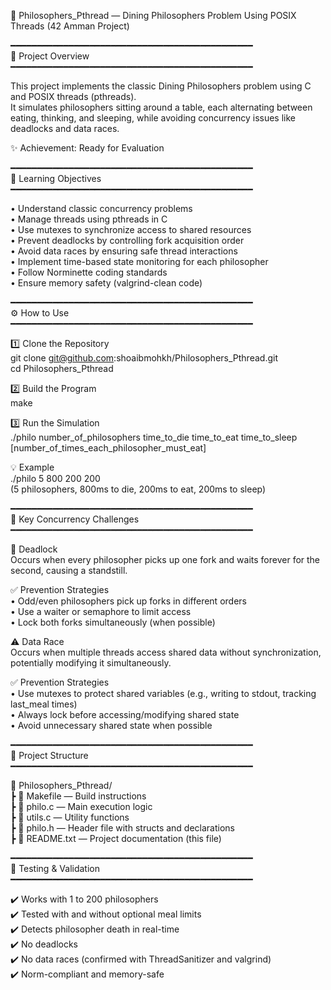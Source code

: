 🍝 Philosophers_Pthread — Dining Philosophers Problem Using POSIX Threads (42 Amman Project)

━━━━━━━━━━━━━━━━━━━━━━━━━━━━━━━━━━━━━━━━━━━━━━  
🧠 Project Overview  
━━━━━━━━━━━━━━━━━━━━━━━━━━━━━━━━━━━━━━━━━━━━━━  

This project implements the classic Dining Philosophers problem using C and POSIX threads (pthreads).  
It simulates philosophers sitting around a table, each alternating between eating, thinking, and sleeping, while avoiding concurrency issues like deadlocks and data races.

✨ Achievement: Ready for Evaluation

━━━━━━━━━━━━━━━━━━━━━━━━━━━━━━━━━━━━━━━━━━━━━━  
📌 Learning Objectives  
━━━━━━━━━━━━━━━━━━━━━━━━━━━━━━━━━━━━━━━━━━━━━━  

• Understand classic concurrency problems  
• Manage threads using pthreads in C  
• Use mutexes to synchronize access to shared resources  
• Prevent deadlocks by controlling fork acquisition order  
• Avoid data races by ensuring safe thread interactions  
• Implement time-based state monitoring for each philosopher  
• Follow Norminette coding standards  
• Ensure memory safety (valgrind-clean code)

━━━━━━━━━━━━━━━━━━━━━━━━━━━━━━━━━━━━━━━━━━━━━━  
⚙️ How to Use  
━━━━━━━━━━━━━━━━━━━━━━━━━━━━━━━━━━━━━━━━━━━━━━  

1️⃣ Clone the Repository  
    git clone git@github.com:shoaibmohkh/Philosophers_Pthread.git  
    cd Philosophers_Pthread

2️⃣ Build the Program  
    make

3️⃣ Run the Simulation  
    ./philo number_of_philosophers time_to_die time_to_eat time_to_sleep [number_of_times_each_philosopher_must_eat]

💡 Example  
    ./philo 5 800 200 200  
    (5 philosophers, 800ms to die, 200ms to eat, 200ms to sleep)

━━━━━━━━━━━━━━━━━━━━━━━━━━━━━━━━━━━━━━━━━━━━━━  
🔄 Key Concurrency Challenges  
━━━━━━━━━━━━━━━━━━━━━━━━━━━━━━━━━━━━━━━━━━━━━━  

🔐 Deadlock  
Occurs when every philosopher picks up one fork and waits forever for the second, causing a standstill.

✅ Prevention Strategies  
• Odd/even philosophers pick up forks in different orders  
• Use a waiter or semaphore to limit access  
• Lock both forks simultaneously (when possible)

⚠️ Data Race  
Occurs when multiple threads access shared data without synchronization, potentially modifying it simultaneously.

✅ Prevention Strategies  
• Use mutexes to protect shared variables (e.g., writing to stdout, tracking last_meal times)  
• Always lock before accessing/modifying shared state  
• Avoid unnecessary shared state when possible

━━━━━━━━━━━━━━━━━━━━━━━━━━━━━━━━━━━━━━━━━━━━━━  
📁 Project Structure  
━━━━━━━━━━━━━━━━━━━━━━━━━━━━━━━━━━━━━━━━━━━━━━  

📂 Philosophers_Pthread/  
 ┣ 📄 Makefile         — Build instructions  
 ┣ 📄 philo.c          — Main execution logic  
 ┣ 📄 utils.c          — Utility functions  
 ┣ 📄 philo.h          — Header file with structs and declarations  
 ┣ 📄 README.txt       — Project documentation (this file)

━━━━━━━━━━━━━━━━━━━━━━━━━━━━━━━━━━━━━━━━━━━━━━  
🧪 Testing & Validation  
━━━━━━━━━━━━━━━━━━━━━━━━━━━━━━━━━━━━━━━━━━━━━━  

✔️ Works with 1 to 200 philosophers  
✔️ Tested with and without optional meal limits  
✔️ Detects philosopher death in real-time  
✔️ No deadlocks  
✔️ No data races (confirmed with ThreadSanitizer and valgrind)  
✔️ Norm-compliant and memory-safe

